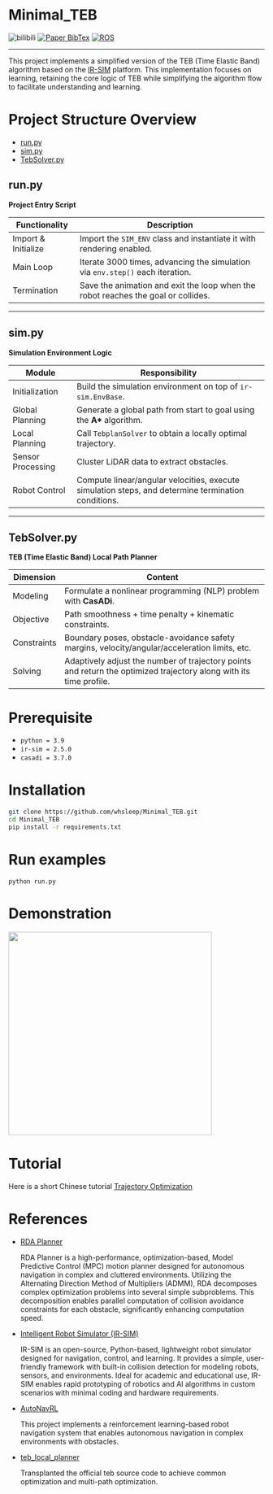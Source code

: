 # Minimal_TEB

<img src='https://img.shields.io/badge/Python-3.9-blue' alt='bilibili'></a>
<a href="https://github.com/hanruihua/ir-sim"><img src='https://img.shields.io/badge/ir--sim-2.5.0-lightgreen' alt='Paper BibTex'></a>
<a href="https://github.com/casadi"><img src='https://img.shields.io/badge/casadi-3.7.0-red' alt='ROS'></a>

---

This project implements a simplified version of the TEB (Time Elastic Band) algorithm based on the [IR-SIM](https://github.com/hanruihua/ir-sim) platform. This implementation focuses on learning, retaining the core logic of TEB while simplifying the algorithm flow to facilitate understanding and learning.

# Project Structure Overview

- [run.py](#runpy)
- [sim.py](#simpy)
- [TebSolver.py](#tebsolverpy)

## run.py

**Project Entry Script**

| Functionality       | Description                                                                       |
| ------------------- | --------------------------------------------------------------------------------- |
| Import & Initialize | Import the `SIM_ENV` class and instantiate it with rendering enabled.             |
| Main Loop           | Iterate 3000 times, advancing the simulation via `env.step()` each iteration.     |
| Termination         | Save the animation and exit the loop when the robot reaches the goal or collides. |

---

## sim.py

**Simulation Environment Logic**

| Module            | Responsibility                                                                                     |
| ----------------- | -------------------------------------------------------------------------------------------------- |
| Initialization    | Build the simulation environment on top of `ir-sim.EnvBase`.                                       |
| Global Planning   | Generate a global path from start to goal using the **A\*** algorithm.                             |
| Local Planning    | Call `TebplanSolver` to obtain a locally optimal trajectory.                                       |
| Sensor Processing | Cluster LiDAR data to extract obstacles.                                                           |
| Robot Control     | Compute linear/angular velocities, execute simulation steps, and determine termination conditions. |

---

## TebSolver.py

**TEB (Time Elastic Band) Local Path Planner**

| Dimension   | Content                                                                                                            |
| ----------- | ------------------------------------------------------------------------------------------------------------------ |
| Modeling    | Formulate a nonlinear programming (NLP) problem with **CasADi**.                                                   |
| Objective   | Path smoothness + time penalty + kinematic constraints.                                                            |
| Constraints | Boundary poses, obstacle-avoidance safety margins, velocity/angular/acceleration limits, etc.                      |
| Solving     | Adaptively adjust the number of trajectory points and return the optimized trajectory along with its time profile. |

# Prerequisite

- `python = 3.9`
- `ir-sim = 2.5.0`
- `casadi = 3.7.0`

# Installation

```bash
git clone https://github.com/whsleep/Minimal_TEB.git
cd Minimal_TEB
pip install -r requirements.txt
```

# Run examples

```shell
python run.py
```

# Demonstration

<img  src="pictures/20obs.gif" width="400" />

# Tutorial

Here is a short Chinese tutorial [Trajectory Optimization](https://www.zhihu.com/column/c_1940366621676905723)

# References

- [RDA Planner](https://github.com/hanruihua/RDA-planner)

  RDA Planner is a high-performance, optimization-based, Model Predictive Control (MPC) motion planner designed for autonomous navigation in complex and cluttered environments. Utilizing the Alternating Direction Method of Multipliers (ADMM), RDA decomposes complex optimization problems into several simple subproblems. This decomposition enables parallel computation of collision avoidance constraints for each obstacle, significantly enhancing computation speed.

- [Intelligent Robot Simulator (IR-SIM)](https://github.com/hanruihua/ir-sim)

  IR-SIM is an open-source, Python-based, lightweight robot simulator designed for navigation, control, and learning. It provides a simple, user-friendly framework with built-in collision detection for modeling robots, sensors, and environments. Ideal for academic and educational use, IR-SIM enables rapid prototyping of robotics and AI algorithms in custom scenarios with minimal coding and hardware requirements.

- [AutoNavRL](https://github.com/harshmahesheka/AutoNavRL)

  This project implements a reinforcement learning-based robot navigation system that enables autonomous navigation in complex environments with obstacles.

- [teb_local_planner](https://github.com/gogongxt/teb_local_planner)

  Transplanted the official teb source code to achieve common optimization and multi-path optimization.
